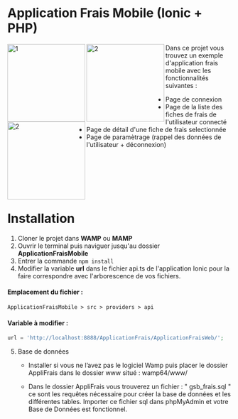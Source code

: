 # Application Frais Mobile (Ionic + PHP)
<p>
<img align="left" width="175" alt="1" src="http://www.adam-guillon.fr/img/gsb/mobile/connexion.png">
  <img align="left" width="175" alt="2" src="http://www.adam-guillon.fr/img/gsb/mobile/menu.png">
<img align="left" width="175" alt="2" src="http://www.adam-guillon.fr/img/gsb/mobile/detail.png">
</p>
Dans ce projet vous trouvez un exemple d'application frais mobile avec les fonctionnalités suivantes :

- Page de connexion
- Page de la liste des fiches de frais de l'utilisateur connecté
- Page de détail d'une fiche de frais selectionnée
- Page de paramètrage (rappel des données de l'utilisateur + déconnexion)
<br><br><br><br><br><br><br>
# Installation

1. Cloner le projet dans **WAMP** ou **MAMP**
2. Ouvrir le terminal puis naviguer jusqu'au dossier **ApplicationFraisMobile**
3. Entrer la commande `npm install`
4. Modifier la variable **url** dans le fichier api.ts de l'application Ionic pour la faire correspondre avec l'arborescence de vos fichiers.

#### Emplacement du fichier :
```shell
ApplicationFraisMobile > src > providers > api
  ```

#### Variable à modifier :
```php
url = 'http://localhost:8888/ApplicationFrais/ApplicationFraisWeb/';
  ```

5. Base de données 
      - Installer si vous ne l’avez pas le logiciel Wamp puis placer le dossier AppliFrais dans le dossier www situé : wamp64/www/
      
      -	Dans le dossier AppliFrais vous trouverez un fichier : " gsb_frais.sql " 
        ce sont les requêtes nécessaire pour créer la base de données
        et les différentes tables.
        Importer ce fichier sql dans phpMyAdmin et votre Base de Données 
        est fonctionnel.
